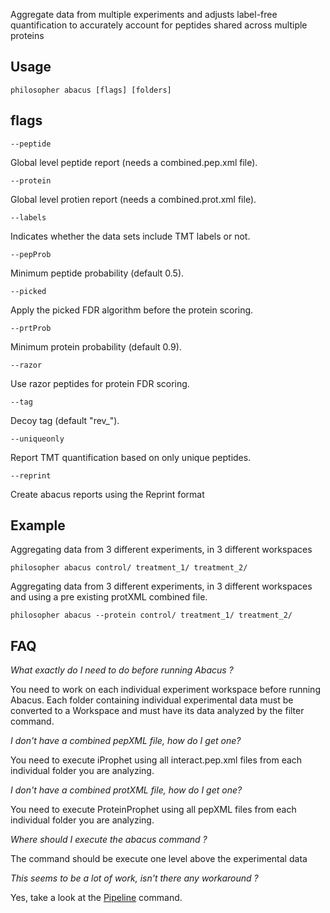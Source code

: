 Aggregate data from multiple experiments and adjusts label-free quantification to accurately account for peptides shared across multiple proteins


## Usage

`philosopher abacus [flags] [folders]`


## flags

`--peptide`

Global level peptide report (needs a combined.pep.xml file).

`--protein`

Global level protien report (needs a combined.prot.xml file).

`--labels`

Indicates whether the data sets include TMT labels or not.

`--pepProb`

Minimum peptide probability (default 0.5).

`--picked`

Apply the picked FDR algorithm before the protein scoring.

`--prtProb`

Minimum protein probability (default 0.9).

`--razor`

Use razor peptides for protein FDR scoring.

`--tag`

Decoy tag (default "rev_").

`--uniqueonly`

Report TMT quantification based on only unique peptides.

`--reprint`

Create abacus reports using the Reprint format


## Example

Aggregating data from 3 different experiments, in 3 different workspaces

`philosopher abacus control/ treatment_1/ treatment_2/`

Aggregating data from 3 different experiments, in 3 different workspaces and using a pre existing protXML combined file.

`philosopher abacus --protein control/ treatment_1/ treatment_2/`


## FAQ

_What exactly do I need to do before running Abacus ?_

You need to work on each individual experiment workspace before running Abacus. Each folder containing individual experimental data must be converted to a Workspace and must have its data analyzed by the filter command.

_I don't have a combined pepXML file, how do I get one?_

You need to execute iProphet using all interact.pep.xml files from each individual folder you are analyzing.

_I don't have a combined protXML file, how do I get one?_

You need to execute ProteinProphet using all pepXML files from each individual folder you are analyzing.

_Where should I execute the abacus command ?_

The command should be execute one level above the experimental data

_This seems to be a lot of work, isn't there any workaround ?_

Yes, take a look at the [Pipeline](pipeline.md) command.
